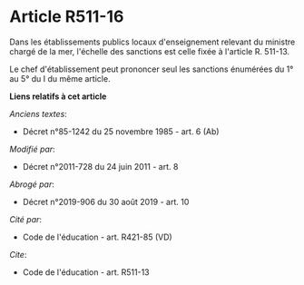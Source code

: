 # Article R511-16

Dans les établissements publics locaux d'enseignement relevant du ministre chargé de la mer, l'échelle des sanctions est
celle fixée à l'article R. 511-13. 

Le chef d'établissement peut prononcer seul les sanctions énumérées du 1° au 5° du I du même article.

**Liens relatifs à cet article**

_Anciens textes_:

  - Décret n°85-1242 du 25 novembre 1985 - art. 6 (Ab)

_Modifié par_:

  - Décret n°2011-728 du 24 juin 2011 - art. 8

_Abrogé par_:

  - Décret n°2019-906 du 30 août 2019 - art. 10

_Cité par_:

  - Code de l'éducation - art. R421-85 (VD)

_Cite_:

  - Code de l'éducation - art. R511-13

